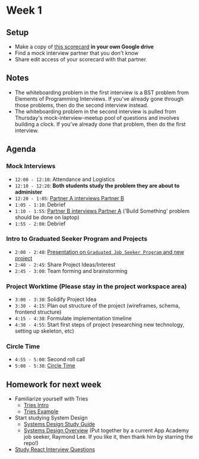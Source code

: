 # Week 1

## Setup
* Make a copy of [this scorecard][scorecard] **in your own Google drive**
* Find a mock interview partner that you don't know
* Share edit access of your scorecard with that partner.

## Notes
* The whiteboarding problem in the first interview is a BST problem from Elements of Programming Interviews. If you've already gone through those problems, then do the second interview instead.
* The whiteboarding problem in the second interview is pulled from Thursday's mock-interview-meetup pool of questions and involves building a clock. If you've already done that problem, then do the first interview.

## Agenda
### Mock Interviews
* `12:00 - 12:10`: Attendance and Logistics
* `12:10 - 12:20`: **Both students study the problem they are about to administer**
* `12:20 - 1:05`: [Partner A interviews Partner B][first-interview]
* `1:05 - 1:10`: Debrief
* `1:10 - 1:55`: [Partner B interviews Partner A][second-interview] ('Build Something' problem should be done on laptop)
* `1:55 - 2:00`: Debrief

### Intro to Graduated Seeker Program and Projects
* `2:00 - 2:40`: [Presentation on `Graduated Job Seeker Program` and new project][intro-presentation]
* `2:40 - 2:45`: Share Project Ideas/Interest
* `2:45 - 3:00`: Team forming and brainstorming

### Project Worktime (**Please stay in the project workspace area**)
* `3:00 - 3:30`: Solidify Project Idea
* `3:30 - 4:15`: Plan out structure of the project (wireframes, schema, frontend structure)
* `4:15 - 4:30`: Formulate implementation timeline
* `4:30 - 4:55`: Start first steps of project (researching new technology, setting up skeleton, etc)

### Circle Time
* `4:55 - 5:00`: Second roll call
* `5:00 - 5:30`: [Circle Time][circle-time]

## Homework for next week
* Familiarize yourself with Tries
  * [Tries Intro][tries-intro]
  * [Tries Example][tries-example]
* Start studying System Design
  * [Systems Design Study Guide][system-design-guide]
  * [Systems Design Overview][raymond-system-design] (Put together by a current App Academy job seeker, Raymond Lee. If you like it, then thank him by starring the repo!)
* [Study React Interview Questions][react-questions]


<!-- Links -->
[scorecard]: https://docs.google.com/spreadsheets/d/1eFBnYk4NUdLMwc-P8eHLCgasHwvSKXWzJYHY9wiIQDQ/edit#gid=685176861
[first-interview]: ./mock-interviews/first.md
[second-interview]: ./mock-interviews/second.md
[intro-presentation]: https://docs.google.com/presentation/d/1bAPjnv6NFw1b9aQHnRM1hANCw8jYUfRMkchc7eCwJko/edit#slide=id.g1d935922b0_0_41
[circle-time]: ./circle-time.md

<!-- Homework Links -->
[tries-intro]: https://www.youtube.com/watch?v=zIjfhVPRZCg&t
[tries-example]: https://www.youtube.com/watch?v=vlYZb68kAY0&t
[system-design-guide]: https://github.com/donnemartin/system-design-primer
[raymond-system-design]: https://github.com/rlee0525/TechnicalConceptsForInterviews
[react-questions]: https://tylermcginnis.com/react-interview-questions/
